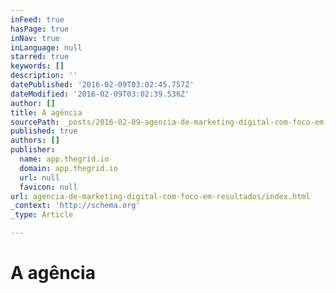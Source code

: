 ```yaml
---
inFeed: true
hasPage: true
inNav: true
inLanguage: null
starred: true
keywords: []
description: ''
datePublished: '2016-02-09T03:02:45.757Z'
dateModified: '2016-02-09T03:02:39.536Z'
author: []
title: A agência
sourcePath: _posts/2016-02-09-agencia-de-marketing-digital-com-foco-em-resultados.md
published: true
authors: []
publisher:
  name: app.thegrid.io
  domain: app.thegrid.io
  url: null
  favicon: null
url: agencia-de-marketing-digital-com-foco-em-resultados/index.html
_context: 'http://schema.org'
_type: Article

---
```

# A agência